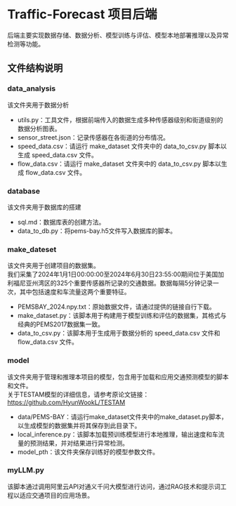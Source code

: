 # Traffic-Forecast 项目后端

后端主要实现数据存储、数据分析、模型训练与评估、模型本地部署推理以及异常检测等功能。

## 文件结构说明

### data_analysis

该文件夹用于数据分析

- utils.py：工具文件，根据前端传入的数据生成多种传感器级别和街道级别的数据分析图表。
- sensor_street.json：记录传感器在各街道的分布情况。
- speed_data.csv：请运行 make_dataset 文件夹中的 data_to_csv.py 脚本以生成 speed_data.csv 文件。
- flow_data.csv：请运行 make_dataset 文件夹中的 data_to_csv.py 脚本以生成 flow_data.csv 文件。

### database

该文件夹用于数据库的搭建

- sql.md：数据库表的创建方法。
- data_to_db.py：将pems-bay.h5文件写入数据库的脚本。


### make_dateset

该文件夹用于创建项目的数据集。
<br>我们采集了2024年1月1日00:00:00至2024年6月30日23:55:00期间位于美国加利福尼亚州湾区的325个重要传感器所记录的交通数据。数据每隔5分钟记录一次，其中包括速度和车流量这两个重要特征。

- PEMSBAY_2024.npy.txt：原始数据文件，请通过提供的链接自行下载。
- make_dataset.py：该脚本用于构建用于模型训练和评估的数据集，其格式与经典的PEMS2017数据集一致。
- data_to_csv.py：该脚本用于生成用于数据分析的 speed_data.csv 文件和 flow_data.csv 文件。

### model

该文件夹用于管理和推理本项目的模型，包含用于加载和应用交通预测模型的脚本和文件。
<br> 关于TESTAM模型的详细信息，请参考原论文链接： https://github.com/HyunWookL/TESTAM

- data/PEMS-BAY：请运行make_dataset文件夹中的make_dataset.py脚本，以生成模型的数据集并将其保存到此目录下。
- local_inference.py：该脚本加载预训练模型进行本地推理，输出速度和车流量的预测结果，并对结果进行异常检测。
- model_pth：该文件夹保存训练好的模型参数文件。

### myLLM.py

该脚本通过调用阿里云API对通义千问大模型进行访问，通过RAG技术和提示词工程以适应交通项目的应用场景。
